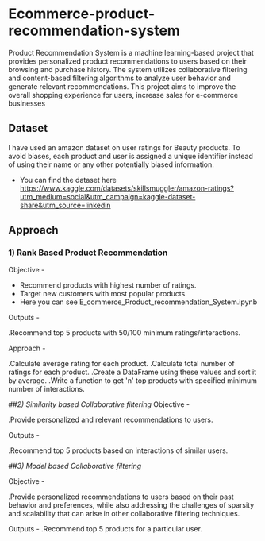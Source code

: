 # Ecommerce-product-recommendation-system

Product Recommendation System is a machine learning-based project that provides personalized product recommendations to users based on their browsing and purchase history. The system utilizes collaborative filtering and content-based filtering algorithms to analyze user behavior and generate relevant recommendations. This project aims to improve the overall shopping experience for users, increase sales for e-commerce businesses

## Dataset

I have used an amazon dataset on user ratings for Beauty products. To avoid biases,  each product and user is assigned a unique identifier instead of using their name or any other potentially biased information.

* You can find the dataset here https://www.kaggle.com/datasets/skillsmuggler/amazon-ratings?utm_medium=social&utm_campaign=kaggle-dataset-share&utm_source=linkedin


## Approach

### **1) Rank Based Product Recommendation**
Objective -
* Recommend products with highest number of ratings.
* Target new customers with most popular products.
* Here you can see E_commerce_Product_recommendation_System.ipynb

Outputs -

 .Recommend top 5 products with 50/100 minimum ratings/interactions.
 
Approach -

.Calculate average rating for each product.
.Calculate total number of ratings for each product.
.Create a DataFrame using these values and sort it by average.
.Write a function to get 'n' top products with specified minimum number of interactions.

##*2) Similarity based Collaborative filtering*
Objective -

 .Provide personalized and relevant recommendations to users.
 
Outputs -

 .Recommend top 5 products based on interactions of similar users.

##*3) Model based Collaborative filtering*
   
Objective -

 .Provide personalized recommendations to users based on their past behavior and preferences, while also addressing the challenges of sparsity and scalability that can arise in other collaborative filtering techniques.

Outputs -
 .Recommend top 5 products for a particular user.

